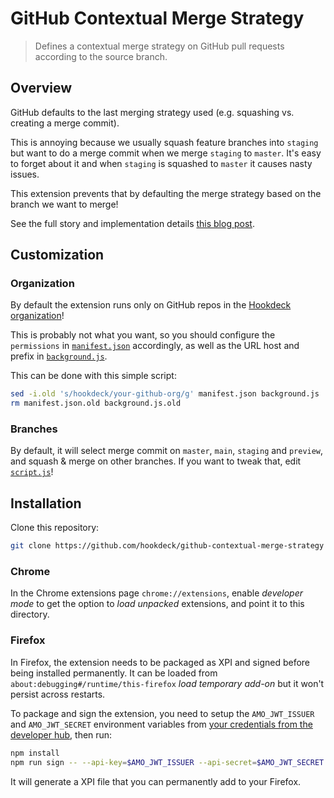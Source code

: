 # GitHub Contextual Merge Strategy

> Defines a contextual merge strategy on GitHub pull requests according to the source branch.

## Overview

GitHub defaults to the last merging strategy used (e.g. squashing vs.
creating a merge commit).

This is annoying because we usually squash feature branches into
`staging` but want to do a merge commit when we merge `staging` to
`master`. It's easy to forget about it and when `staging` is squashed to
`master` it causes nasty issues.

This extension prevents that by defaulting the merge strategy based on
the branch we want to merge!

See the full story and implementation details
[this blog post](https://hookdeck.com/blog/post/building-chrome-extension-disable-squash-and-merge-github-branches).

## Customization

### Organization

By default the extension runs only on GitHub repos in the [Hookdeck organization](https://github.com/hookdeck)!

This is probably not what you want, so you should configure the
`permissions` in [`manifest.json`](manifest.json) accordingly, as well
as the URL host and prefix in [`background.js`](background.js).

This can be done with this simple script:

```sh
sed -i.old 's/hookdeck/your-github-org/g' manifest.json background.js
rm manifest.json.old background.js.old
```

### Branches

By default, it will select merge commit on `master`, `main`, `staging`
and `preview`, and squash & merge on other branches. If you want to tweak
that, edit [`script.js`](script.js)!

## Installation

Clone this repository:

```sh
git clone https://github.com/hookdeck/github-contextual-merge-strategy
```

### Chrome

In the Chrome extensions page `chrome://extensions`, enable *developer
mode* to get the option to *load unpacked* extensions, and point it to
this directory.

### Firefox

In Firefox, the extension needs to be packaged as XPI and signed before
being installed permanently. It can be loaded from
`about:debugging#/runtime/this-firefox` *load temporary add-on* but it
won't persist across restarts.

To package and sign the extension, you need to setup the
`AMO_JWT_ISSUER` and `AMO_JWT_SECRET` environment variables from
[your credentials from the developer hub](https://addons.mozilla.org/developers/addon/api/key/),
then run:

```sh
npm install
npm run sign -- --api-key=$AMO_JWT_ISSUER --api-secret=$AMO_JWT_SECRET
```

It will generate a XPI file that you can permanently add to your
Firefox.
